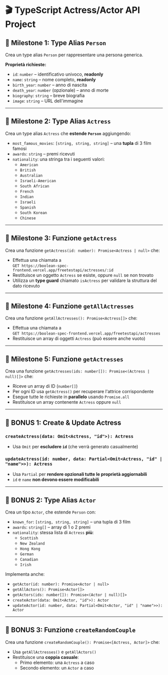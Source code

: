 # 🎬 TypeScript Actress/Actor API Project

## 📌 Milestone 1: Type Alias `Person`

Crea un type alias `Person` per rappresentare una persona generica.

**Proprietà richieste:**

- `id`: `number` – identificativo univoco, **readonly**
- `name`: `string` – nome completo, **readonly**
- `birth_year`: `number` – anno di nascita
- `death_year`: `number` (opzionale) – anno di morte
- `biography`: `string` – breve biografia
- `image`: `string` – URL dell'immagine

---

## 📌 Milestone 2: Type Alias `Actress`

Crea un type alias `Actress` che **estende `Person`** aggiungendo:

- `most_famous_movies`: `[string, string, string]` – una **tupla** di 3 film famosi
- `awards`: `string` – premi ricevuti
- `nationality`: una stringa tra i seguenti valori:
  - `American`
  - `British`
  - `Australian`
  - `Israeli-American`
  - `South African`
  - `French`
  - `Indian`
  - `Israeli`
  - `Spanish`
  - `South Korean`
  - `Chinese`

---

## 📌 Milestone 3: Funzione `getActress`

Crea una funzione `getActress(id: number): Promise<Actress | null>` che:

- Effettua una chiamata a  
  `GET https://boolean-spec-frontend.vercel.app/freetestapi/actresses/:id`
- Restituisce un oggetto `Actress` se esiste, oppure `null` se non trovato
- Utilizza un **type guard** chiamato `isActress` per validare la struttura del dato ricevuto

---

## 📌 Milestone 4: Funzione `getAllActresses`

Crea una funzione `getAllActresses(): Promise<Actress[]>` che:

- Effettua una chiamata a  
  `GET https://boolean-spec-frontend.vercel.app/freetestapi/actresses`
- Restituisce un array di oggetti `Actress` (può essere anche vuoto)

---

## 📌 Milestone 5: Funzione `getActresses`

Crea una funzione `getActresses(ids: number[]): Promise<(Actress | null)[]>` che:

- Riceve un array di ID (`number[]`)
- Per ogni ID usa `getActress()` per recuperare l'attrice corrispondente
- Esegue tutte le richieste in **parallelo** usando `Promise.all`
- Restituisce un array contenente `Actress` oppure `null`

---

## 🎯 BONUS 1: Create & Update Actress

### `createActress(data: Omit<Actress, "id">): Actress`

- Usa `Omit` per **escludere `id`** (che verrà generato casualmente)

### `updateActress(id: number, data: Partial<Omit<Actress, "id" | "name">>): Actress`

- Usa `Partial` per **rendere opzionali tutte le proprietà aggiornabili**
- `id` e `name` **non devono essere modificabili**

---

## 🎯 BONUS 2: Type Alias `Actor`

Crea un tipo `Actor`, che estende `Person` con:

- `known_for`: `[string, string, string]` – una tupla di 3 film
- `awards`: `string[]` – array di 1 o 2 premi
- `nationality`: stessa lista di `Actress` **più**:
  - `Scottish`
  - `New Zealand`
  - `Hong Kong`
  - `German`
  - `Canadian`
  - `Irish`

Implementa anche:

- `getActor(id: number): Promise<Actor | null>`
- `getAllActors(): Promise<Actor[]>`
- `getActors(ids: number[]): Promise<(Actor | null)[]>`
- `createActor(data: Omit<Actor, "id">): Actor`
- `updateActor(id: number, data: Partial<Omit<Actor, "id" | "name">>): Actor`

---

## 🎯 BONUS 3: Funzione `createRandomCouple`

Crea una funzione `createRandomCouple(): Promise<[Actress, Actor]>` che:

- Usa `getAllActresses()` e `getAllActors()`
- Restituisce una **coppia casuale**:  
  - Primo elemento: una `Actress` a caso  
  - Secondo elemento: un `Actor` a caso

